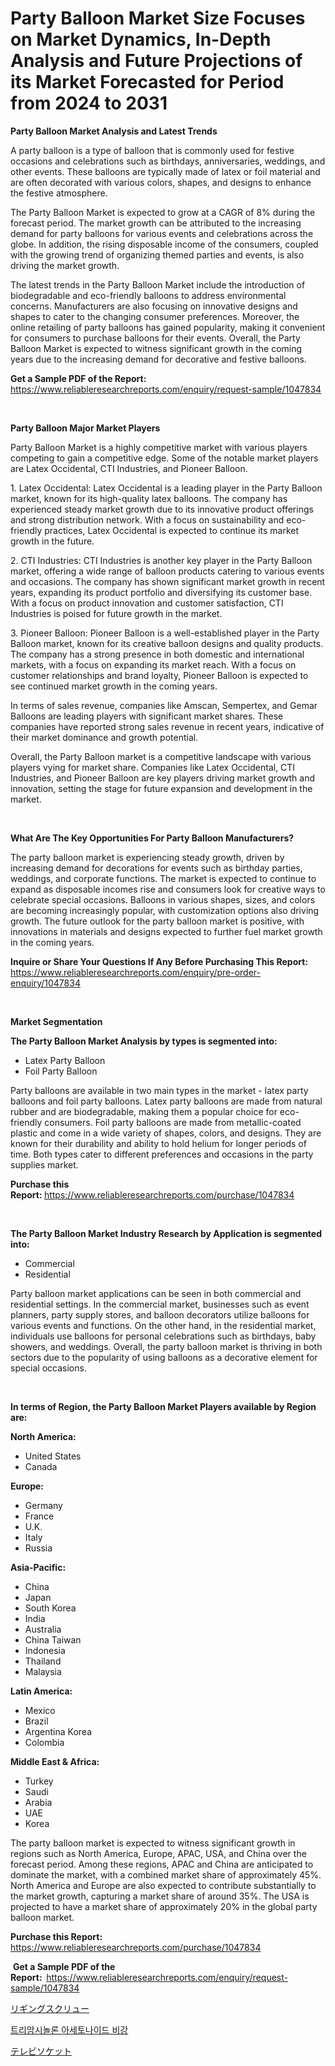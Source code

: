 <p><h1>Party Balloon Market Size Focuses on Market Dynamics, In-Depth Analysis and Future Projections of its Market Forecasted for Period from 2024 to 2031</h1></p><p><strong>Party Balloon Market Analysis and Latest Trends</strong></p>
<p><p>A party balloon is a type of balloon that is commonly used for festive occasions and celebrations such as birthdays, anniversaries, weddings, and other events. These balloons are typically made of latex or foil material and are often decorated with various colors, shapes, and designs to enhance the festive atmosphere.</p><p>The Party Balloon Market is expected to grow at a CAGR of 8% during the forecast period. The market growth can be attributed to the increasing demand for party balloons for various events and celebrations across the globe. In addition, the rising disposable income of the consumers, coupled with the growing trend of organizing themed parties and events, is also driving the market growth.</p><p>The latest trends in the Party Balloon Market include the introduction of biodegradable and eco-friendly balloons to address environmental concerns. Manufacturers are also focusing on innovative designs and shapes to cater to the changing consumer preferences. Moreover, the online retailing of party balloons has gained popularity, making it convenient for consumers to purchase balloons for their events. Overall, the Party Balloon Market is expected to witness significant growth in the coming years due to the increasing demand for decorative and festive balloons.</p></p>
<p><strong>Get a Sample PDF of the Report:&nbsp;</strong> <a href="https://www.reliableresearchreports.com/enquiry/request-sample/1047834">https://www.reliableresearchreports.com/enquiry/request-sample/1047834</a></p>
<p>&nbsp;</p>
<p><strong>Party Balloon Major Market Players</strong></p>
<p><p>Party Balloon Market is a highly competitive market with various players competing to gain a competitive edge. Some of the notable market players are Latex Occidental, CTI Industries, and Pioneer Balloon.</p><p>1. Latex Occidental: Latex Occidental is a leading player in the Party Balloon market, known for its high-quality latex balloons. The company has experienced steady market growth due to its innovative product offerings and strong distribution network. With a focus on sustainability and eco-friendly practices, Latex Occidental is expected to continue its market growth in the future.</p><p>2. CTI Industries: CTI Industries is another key player in the Party Balloon market, offering a wide range of balloon products catering to various events and occasions. The company has shown significant market growth in recent years, expanding its product portfolio and diversifying its customer base. With a focus on product innovation and customer satisfaction, CTI Industries is poised for future growth in the market.</p><p>3. Pioneer Balloon: Pioneer Balloon is a well-established player in the Party Balloon market, known for its creative balloon designs and quality products. The company has a strong presence in both domestic and international markets, with a focus on expanding its market reach. With a focus on customer relationships and brand loyalty, Pioneer Balloon is expected to see continued market growth in the coming years.</p><p>In terms of sales revenue, companies like Amscan, Sempertex, and Gemar Balloons are leading players with significant market shares. These companies have reported strong sales revenue in recent years, indicative of their market dominance and growth potential.</p><p>Overall, the Party Balloon market is a competitive landscape with various players vying for market share. Companies like Latex Occidental, CTI Industries, and Pioneer Balloon are key players driving market growth and innovation, setting the stage for future expansion and development in the market.</p></p>
<p>&nbsp;</p>
<p><strong>What Are The Key Opportunities For Party Balloon Manufacturers?</strong></p>
<p><p>The party balloon market is experiencing steady growth, driven by increasing demand for decorations for events such as birthday parties, weddings, and corporate functions. The market is expected to continue to expand as disposable incomes rise and consumers look for creative ways to celebrate special occasions. Balloons in various shapes, sizes, and colors are becoming increasingly popular, with customization options also driving growth. The future outlook for the party balloon market is positive, with innovations in materials and designs expected to further fuel market growth in the coming years.</p></p>
<p><strong>Inquire or Share Your Questions If Any Before Purchasing This Report:</strong> <a href="https://www.reliableresearchreports.com/enquiry/pre-order-enquiry/1047834">https://www.reliableresearchreports.com/enquiry/pre-order-enquiry/1047834</a></p>
<p>&nbsp;</p>
<p><strong>Market Segmentation</strong></p>
<p><strong>The Party Balloon Market Analysis by types is segmented into:</strong></p>
<p><ul><li>Latex Party Balloon</li><li>Foil Party Balloon</li></ul></p>
<p><p>Party balloons are available in two main types in the market - latex party balloons and foil party balloons. Latex party balloons are made from natural rubber and are biodegradable, making them a popular choice for eco-friendly consumers. Foil party balloons are made from metallic-coated plastic and come in a wide variety of shapes, colors, and designs. They are known for their durability and ability to hold helium for longer periods of time. Both types cater to different preferences and occasions in the party supplies market.</p></p>
<p><strong>Purchase this Report:&nbsp;</strong><a href="https://www.reliableresearchreports.com/purchase/1047834">https://www.reliableresearchreports.com/purchase/1047834</a></p>
<p>&nbsp;</p>
<p><strong>The Party Balloon Market Industry Research by Application is segmented into:</strong></p>
<p><ul><li>Commercial</li><li>Residential</li></ul></p>
<p><p>Party balloon market applications can be seen in both commercial and residential settings. In the commercial market, businesses such as event planners, party supply stores, and balloon decorators utilize balloons for various events and functions. On the other hand, in the residential market, individuals use balloons for personal celebrations such as birthdays, baby showers, and weddings. Overall, the party balloon market is thriving in both sectors due to the popularity of using balloons as a decorative element for special occasions.</p></p>
<p>&nbsp;</p>
<p><strong>In terms of Region, the Party Balloon Market Players available by Region are:</strong></p>
<p>
    <p> <strong> North America: </strong>
        <ul>
            <li>United States</li>
            <li>Canada</li>
        </ul>
        </p> 
    <p> <strong> Europe: </strong>
        <ul>
            <li>Germany</li>
            <li>France</li>
            <li>U.K.</li>
            <li>Italy</li>
            <li>Russia</li>
        </ul>
        </p> 
    <p> <strong> Asia-Pacific: </strong>
        <ul>
            <li>China</li>
            <li>Japan</li>
            <li>South Korea</li>
            <li>India</li>
            <li>Australia</li>
            <li>China Taiwan</li>
            <li>Indonesia</li>
            <li>Thailand</li>
            <li>Malaysia</li>
        </ul>
        </p> 
    <p> <strong> Latin America: </strong>
        <ul>
            <li>Mexico</li>
            <li>Brazil</li>
            <li>Argentina Korea</li>
            <li>Colombia</li>
        </ul>
        </p> 
    <p> <strong> Middle East & Africa: </strong>
        <ul>
            <li>Turkey</li>
            <li>Saudi</li>
            <li>Arabia</li>
            <li>UAE</li>
            <li>Korea</li>
        </ul>
    </p>
    </p>
<p><p>The party balloon market is expected to witness significant growth in regions such as North America, Europe, APAC, USA, and China over the forecast period. Among these regions, APAC and China are anticipated to dominate the market, with a combined market share of approximately 45%. North America and Europe are also expected to contribute substantially to the market growth, capturing a market share of around 35%. The USA is projected to have a market share of approximately 20% in the global party balloon market.</p></p>
<p><strong>Purchase this Report: </strong><a href="https://www.reliableresearchreports.com/purchase/1047834">https://www.reliableresearchreports.com/purchase/1047834</a></p>
<p>&nbsp;<strong>Get a Sample PDF of the Report:&nbsp;&nbsp;</strong><a href="https://www.reliableresearchreports.com/enquiry/request-sample/1047834">https://www.reliableresearchreports.com/enquiry/request-sample/1047834</a></p>
<p><strong></strong></p>
<p><p><a href="https://medium.com/@carlieshields/%E3%83%AA%E3%82%AE%E3%83%B3%E3%82%B0%E3%82%B9%E3%82%AF%E3%83%AA%E3%83%A5%E3%83%BC%E5%B8%82%E5%A0%B4%E3%81%AE%E5%88%86%E6%9E%90-%E3%81%9D%E3%81%AEcagr-%E5%B8%82%E5%A0%B4%E3%82%BB%E3%82%B0%E3%83%A1%E3%83%B3%E3%83%86%E3%83%BC%E3%82%B7%E3%83%A7%E3%83%B3-%E4%B8%96%E7%95%8C%E3%81%AE%E7%94%A3%E6%A5%AD%E6%A6%82%E8%A6%81-0c44b3dfd92a">リギングスクリュー</a></p><p><a href="https://medium.com/@joshuapierce88/%ED%8A%B8%EB%A6%AC%EC%95%94%EC%8B%9C%EB%86%80%EB%A1%A0-%EC%95%84%EC%84%B8%ED%86%A0%EB%8B%88%EB%93%9C-%EC%BD%94-market-trends-%EB%B0%8F-%EC%8B%9C%EC%9E%A5-%EB%B6%84%EC%84%9D%EC%9D%80-2024-2031-%EA%B8%B0%EA%B0%84%EC%9D%84-%EC%9C%84%ED%95%B4-%EC%98%88%EC%B8%A1%EB%90%A9%EB%8B%88%EB%8B%A4-1c0ccbce0bef">트리암시놀론 아세토나이드 비강</a></p><p><a href="https://medium.com/@novastamm2023/%E3%83%86%E3%83%AC%E3%83%93%E3%82%BD%E3%82%B1%E3%83%83%E3%83%88%E3%81%AE%E5%B8%82%E5%A0%B4%E3%82%B7%E3%82%A7%E3%82%A2%E3%81%AE%E9%80%B2%E5%8C%96%E3%81%A8%E5%B8%82%E5%A0%B4%E6%88%90%E9%95%B7%E3%81%AE%E3%83%88%E3%83%AC%E3%83%B3%E3%83%892024%E5%B9%B4%E3%81%8B%E3%82%892031%E5%B9%B4%E3%81%BE%E3%81%A7-7e340a31f49e">テレビソケット</a></p></p>